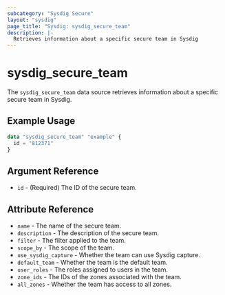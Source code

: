 ```yaml
---
subcategory: "Sysdig Secure"
layout: "sysdig"
page_title: "Sysdig: sysdig_secure_team"
description: |-
  Retrieves information about a specific secure team in Sysdig
---
```


# sysdig_secure_team

The `sysdig_secure_team` data source retrieves information about a specific secure team in Sysdig.

## Example Usage

```terraform
data "sysdig_secure_team" "example" {
  id = "812371"
}
```

## Argument Reference

- `id` - (Required) The ID of the secure team.

## Attribute Reference

- `name` - The name of the secure team.
- `description` - The description of the secure team.
- `filter` - The filter applied to the team.
- `scope_by` - The scope of the team.
- `use_sysdig_capture` - Whether the team can use Sysdig capture.
- `default_team` - Whether the team is the default team.
- `user_roles` - The roles assigned to users in the team.
- `zone_ids` - The IDs of the zones associated with the team.
- `all_zones` - Whether the team has access to all zones.
